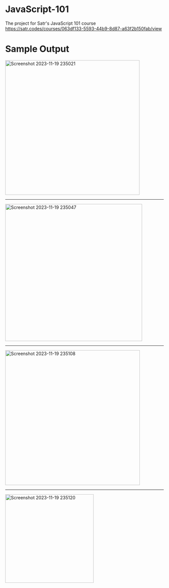 # JavaScript-101
The project for Satr's JavaScript 101 course
https://satr.codes/courses/063df133-5593-44b9-8d87-a63f2b150fab/view

# Sample Output
<img width="427" alt="Screenshot 2023-11-19 235021" src="https://github.com/maha-97/JavaScript-101/assets/117430821/aff4d34c-defa-4018-86c5-12547d687576">

-------------------------------------------------------------------

<img width="435" alt="Screenshot 2023-11-19 235047" src="https://github.com/maha-97/JavaScript-101/assets/117430821/fb62fb7a-f501-4559-a11c-963f35b97913">

--------------------------------------------------------------------

<img width="428" alt="Screenshot 2023-11-19 235108" src="https://github.com/maha-97/JavaScript-101/assets/117430821/0e1f62d9-e2d7-4a7a-a62c-46ba1fa61854">

---------------------------------------------------------------------

<img width="281" alt="Screenshot 2023-11-19 235120" src="https://github.com/maha-97/JavaScript-101/assets/117430821/ba44f642-ea27-4096-9759-a8d44a87fbc7">

